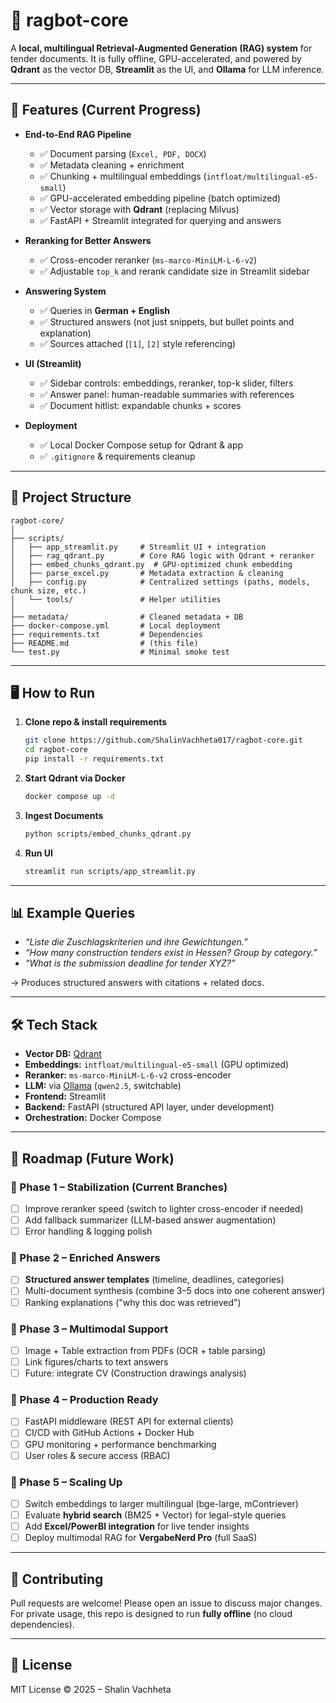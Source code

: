 
# 📘 ragbot-core

A **local, multilingual Retrieval-Augmented Generation (RAG) system** for tender documents.
It is fully offline, GPU-accelerated, and powered by **Qdrant** as the vector DB, **Streamlit** as the UI, and **Ollama** for LLM inference.

---

## 🚀 Features (Current Progress)

* **End-to-End RAG Pipeline**

  * ✅ Document parsing (`Excel, PDF, DOCX`)
  * ✅ Metadata cleaning + enrichment
  * ✅ Chunking + multilingual embeddings (`intfloat/multilingual-e5-small`)
  * ✅ GPU-accelerated embedding pipeline (batch optimized)
  * ✅ Vector storage with **Qdrant** (replacing Milvus)
  * ✅ FastAPI + Streamlit integrated for querying and answers

* **Reranking for Better Answers**

  * ✅ Cross-encoder reranker (`ms-marco-MiniLM-L-6-v2`)
  * ✅ Adjustable `top_k` and rerank candidate size in Streamlit sidebar

* **Answering System**

  * ✅ Queries in **German + English**
  * ✅ Structured answers (not just snippets, but bullet points and explanation)
  * ✅ Sources attached (`[1]`, `[2]` style referencing)

* **UI (Streamlit)**

  * ✅ Sidebar controls: embeddings, reranker, top-k slider, filters
  * ✅ Answer panel: human-readable summaries with references
  * ✅ Document hitlist: expandable chunks + scores

* **Deployment**

  * ✅ Local Docker Compose setup for Qdrant & app
  * ✅ `.gitignore` & requirements cleanup

---

## 📂 Project Structure

```
ragbot-core/
│
├── scripts/
│   ├── app_streamlit.py     # Streamlit UI + integration
│   ├── rag_qdrant.py        # Core RAG logic with Qdrant + reranker
│   ├── embed_chunks_qdrant.py  # GPU-optimized chunk embedding
│   ├── parse_excel.py       # Metadata extraction & cleaning
│   ├── config.py            # Centralized settings (paths, models, chunk size, etc.)
│   └── tools/               # Helper utilities
│
├── metadata/                # Cleaned metadata + DB
├── docker-compose.yml       # Local deployment
├── requirements.txt         # Dependencies
├── README.md                # (this file)
└── test.py                  # Minimal smoke test
```

---

## 🖥️ How to Run

1. **Clone repo & install requirements**

   ```bash
   git clone https://github.com/ShalinVachheta017/ragbot-core.git
   cd ragbot-core
   pip install -r requirements.txt
   ```

2. **Start Qdrant via Docker**

   ```bash
   docker compose up -d
   ```

3. **Ingest Documents**

   ```bash
   python scripts/embed_chunks_qdrant.py
   ```

4. **Run UI**

   ```bash
   streamlit run scripts/app_streamlit.py
   ```

---

## 📊 Example Queries

* *“Liste die Zuschlagskriterien und ihre Gewichtungen.”*
* *“How many construction tenders exist in Hessen? Group by category.”*
* *“What is the submission deadline for tender XYZ?”*

→ Produces structured answers with citations + related docs.

---

## 🛠️ Tech Stack

* **Vector DB:** [Qdrant](https://qdrant.tech)
* **Embeddings:** `intfloat/multilingual-e5-small` (GPU optimized)
* **Reranker:** `ms-marco-MiniLM-L-6-v2` cross-encoder
* **LLM:** via [Ollama](https://ollama.ai) (`qwen2.5`, switchable)
* **Frontend:** Streamlit
* **Backend:** FastAPI (structured API layer, under development)
* **Orchestration:** Docker Compose

---

## 🔮 Roadmap (Future Work)

### 📌 Phase 1 – Stabilization (Current Branches)

* [ ] Improve reranker speed (switch to lighter cross-encoder if needed)
* [ ] Add fallback summarizer (LLM-based answer augmentation)
* [ ] Error handling & logging polish

### 📌 Phase 2 – Enriched Answers

* [ ] **Structured answer templates** (timeline, deadlines, categories)
* [ ] Multi-document synthesis (combine 3–5 docs into one coherent answer)
* [ ] Ranking explanations ("why this doc was retrieved")

### 📌 Phase 3 – Multimodal Support

* [ ] Image + Table extraction from PDFs (OCR + table parsing)
* [ ] Link figures/charts to text answers
* [ ] Future: integrate CV (Construction drawings analysis)

### 📌 Phase 4 – Production Ready

* [ ] FastAPI middleware (REST API for external clients)
* [ ] CI/CD with GitHub Actions + Docker Hub
* [ ] GPU monitoring + performance benchmarking
* [ ] User roles & secure access (RBAC)

### 📌 Phase 5 – Scaling Up

* [ ] Switch embeddings to larger multilingual (bge-large, mContriever)
* [ ] Evaluate **hybrid search** (BM25 + Vector) for legal-style queries
* [ ] Add **Excel/PowerBI integration** for live tender insights
* [ ] Deploy multimodal RAG for **VergabeNerd Pro** (full SaaS)

---

## 🤝 Contributing

Pull requests are welcome! Please open an issue to discuss major changes.
For private usage, this repo is designed to run **fully offline** (no cloud dependencies).

---

## 📜 License

MIT License © 2025 – Shalin Vachheta


